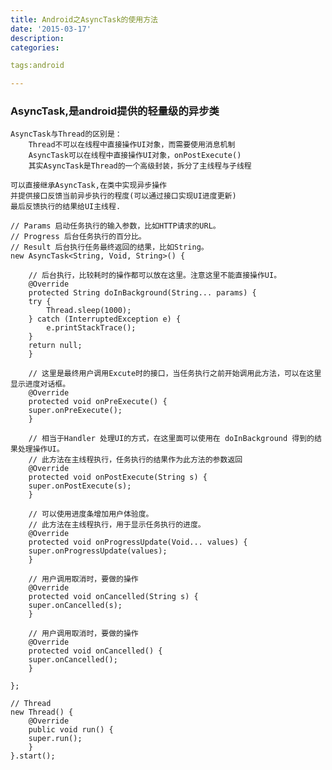 ```yaml
---
title: Android之AsyncTask的使用方法
date: '2015-03-17'
description:
categories:

tags:android

---
```


>

### AsyncTask,是android提供的轻量级的异步类

>

	AsyncTask与Thread的区别是：
		Thread不可以在线程中直接操作UI对象，而需要使用消息机制
		AsyncTask可以在线程中直接操作UI对象，onPostExecute()
		其实AsyncTask是Thread的一个高级封装，拆分了主线程与子线程

>

	可以直接继承AsyncTask,在类中实现异步操作
	并提供接口反馈当前异步执行的程度(可以通过接口实现UI进度更新)
	最后反馈执行的结果给UI主线程.

>

	// Params 启动任务执行的输入参数，比如HTTP请求的URL。
	// Progress 后台任务执行的百分比。
	// Result 后台执行任务最终返回的结果，比如String。
	new AsyncTask<String, Void, String>() {

	    // 后台执行，比较耗时的操作都可以放在这里。注意这里不能直接操作UI。
	    @Override
	    protected String doInBackground(String... params) {
		try {
		    Thread.sleep(1000);
		} catch (InterruptedException e) {
		    e.printStackTrace();
		}
		return null;
	    }

	    // 这里是最终用户调用Excute时的接口，当任务执行之前开始调用此方法，可以在这里显示进度对话框。
	    @Override
	    protected void onPreExecute() {
		super.onPreExecute();
	    }

	    // 相当于Handler 处理UI的方式，在这里面可以使用在 doInBackground 得到的结果处理操作UI。
	    // 此方法在主线程执行，任务执行的结果作为此方法的参数返回
	    @Override
	    protected void onPostExecute(String s) {
		super.onPostExecute(s);
	    }

	    // 可以使用进度条增加用户体验度。
	    // 此方法在主线程执行，用于显示任务执行的进度。
	    @Override
	    protected void onProgressUpdate(Void... values) {
		super.onProgressUpdate(values);
	    }

	    // 用户调用取消时，要做的操作
	    @Override
	    protected void onCancelled(String s) {
		super.onCancelled(s);
	    }

	    // 用户调用取消时，要做的操作
	    @Override
	    protected void onCancelled() {
		super.onCancelled();
	    }

	};

	// Thread
	new Thread() {
	    @Override
	    public void run() {
		super.run();
	    }
	}.start();



